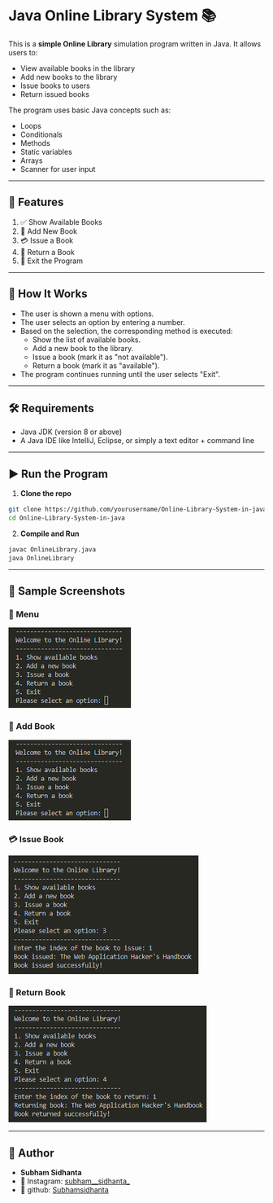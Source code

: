 # Java Online Library System 📚

This is a **simple Online Library** simulation program written in Java. It allows users to:
- View available books in the library
- Add new books to the library
- Issue books to users
- Return issued books

The program uses basic Java concepts such as:
- Loops
- Conditionals
- Methods
- Static variables
- Arrays
- Scanner for user input

---

## 🧾 Features

1. ✅ Show Available Books  
2. 📖 Add New Book  
3. 💳 Issue a Book  
4. 🔄 Return a Book  
5. 🚪 Exit the Program

---

## 🔧 How It Works

- The user is shown a menu with options.
- The user selects an option by entering a number.
- Based on the selection, the corresponding method is executed:
  - Show the list of available books.
  - Add a new book to the library.
  - Issue a book (mark it as "not available").
  - Return a book (mark it as "available").
- The program continues running until the user selects "Exit".

---

## 🛠️ Requirements

- Java JDK (version 8 or above)
- A Java IDE like IntelliJ, Eclipse, or simply a text editor + command line

---

## ▶️ Run the Program

1. **Clone the repo**  
```bash
git clone https://github.com/yourusername/Online-Library-System-in-java.git
cd Online-Library-System-in-java
```
2. **Compile and Run**  
```bash
javac OnlineLibrary.java
java OnlineLibrary

```


---

## 📸 Sample Screenshots

### 🧽 Menu
![Menu](Screenshots/menu.png)

### 📖 Add Book
![Add Book](Screenshots/addbook.png)

### 💳 Issue Book
![Issue Book](Screenshots/Issuebook.png)

### 🔄 Return Book
![Return Book](Screenshots/returnbook.png)

---

## 🙌 Author

- **Subham Sidhanta**
- 📧 Instagram: [subham__sidhanta_](https://www.instagram.com/subham__sidhanta_?igsh=MXN6aXYyanNvYWk0cQ==)
- 📧 github: [Subhamsidhanta](https://github.com/Subhamsidhanta)


